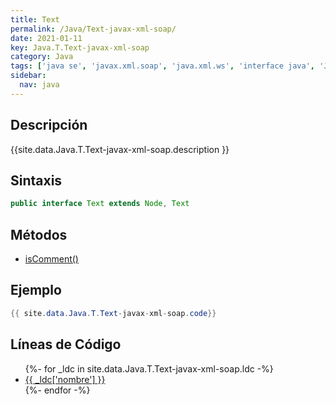```yaml
---
title: Text
permalink: /Java/Text-javax-xml-soap/
date: 2021-01-11
key: Java.T.Text-javax-xml-soap
category: Java
tags: ['java se', 'javax.xml.soap', 'java.xml.ws', 'interface java', 'Java 1.6']
sidebar: 
  nav: java
---
```


## Descripción
{{site.data.Java.T.Text-javax-xml-soap.description }}

## Sintaxis
~~~java
public interface Text extends Node, Text
~~~

## Métodos
* [isComment()](/Java/Text-javax-xml-soap/isComment)

## Ejemplo
~~~java
{{ site.data.Java.T.Text-javax-xml-soap.code}}
~~~

## Líneas de Código
<ul>
{%- for _ldc in site.data.Java.T.Text-javax-xml-soap.ldc -%}
   <li>
       <a href="{{_ldc['url'] }}">{{ _ldc['nombre'] }}</a>
   </li>
{%- endfor -%}
</ul>
